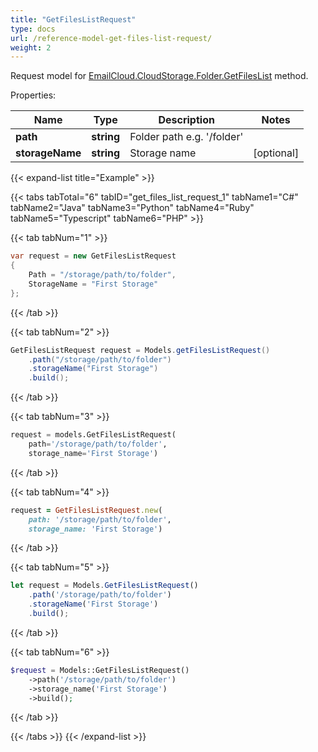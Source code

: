 ```yaml
---
title: "GetFilesListRequest"
type: docs
url: /reference-model-get-files-list-request/
weight: 2
---
```


Request model for [EmailCloud.CloudStorage.Folder.GetFilesList](/email/reference-folder-api/#getfileslist) method.

Properties:

Name | Type | Description | Notes
---- | ---- | ----------- | -----
**path** |**string**|Folder path e.g. '/folder' |
**storageName** |**string**|Storage name |[optional] 

{{< expand-list title="Example" >}}

{{< tabs tabTotal="6" tabID="get_files_list_request_1" tabName1="C#" tabName2="Java" tabName3="Python" tabName4="Ruby" tabName5="Typescript" tabName6="PHP" >}}

{{< tab tabNum="1" >}}

```csharp
var request = new GetFilesListRequest
{ 
    Path = "/storage/path/to/folder",
    StorageName = "First Storage"
};
```

{{< /tab >}}

{{< tab tabNum="2" >}}

```java
GetFilesListRequest request = Models.getFilesListRequest()
    .path("/storage/path/to/folder")
    .storageName("First Storage")
    .build();
```

{{< /tab >}}

{{< tab tabNum="3" >}}

```python
request = models.GetFilesListRequest(
    path='/storage/path/to/folder',
    storage_name='First Storage')
```

{{< /tab >}}

{{< tab tabNum="4" >}}

```ruby
request = GetFilesListRequest.new(
    path: '/storage/path/to/folder',
    storage_name: 'First Storage')
```

{{< /tab >}}

{{< tab tabNum="5" >}}

```typescript
let request = Models.GetFilesListRequest()
    .path('/storage/path/to/folder')
    .storageName('First Storage')
    .build();
```

{{< /tab >}}

{{< tab tabNum="6" >}}

```php
$request = Models::GetFilesListRequest()
    ->path('/storage/path/to/folder')
    ->storage_name('First Storage')
    ->build();
```

{{< /tab >}}

{{< /tabs >}}
{{< /expand-list >}}

